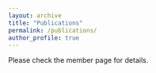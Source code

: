 ```yaml
---
layout: archive
title: "Publications"
permalink: /publications/
author_profile: true
---
```


Please check the member page for details.